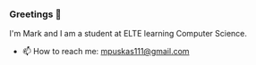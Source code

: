 ### Greetings 👋

I'm Mark and I am a student at ELTE learning Computer Science.

- 📫 How to reach me: mpuskas111@gmail.com

<!--
**PuskasMark/PuskasMark** is a ✨ _special_ ✨ repository because its `README.md` (this file) appears on your GitHub profile.

Here are some ideas to get you started:

- 🔭 I’m currently working on ...
- 🌱 I’m currently learning ...
- 👯 I’m looking to collaborate on ...
- 🤔 I’m looking for help with ...
- 💬 Ask me about ...
- 📫 How to reach me: mpuskas111@gmail.com
- 😄 Pronouns: ...
- ⚡ Fun fact: ...
-->
